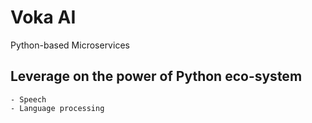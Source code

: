 # Voka AI
Python-based Microservices

## Leverage on the power of Python eco-system

    - Speech
    - Language processing
